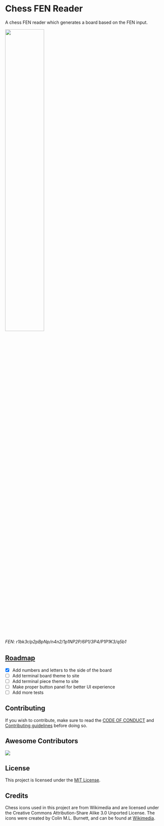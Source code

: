 # Chess FEN Reader

A chess FEN reader which generates a board based on the FEN input.

<img src="assets/preview.jpg" width="50%"></img>
###### *FEN: r1bk3r/p2pBpNp/n4n2/1p1NP2P/6P1/3P4/P1P1K3/q5b1*

## [Roadmap](https://github.com/users/SrNightmare09/projects/1)

- [x] Add numbers and letters to the side of the board
- [ ] Add terminal board theme to site
- [ ] Add terminal piece theme to site
- [ ] Make proper button panel for better UI experience
- [ ] Add more tests

## Contributing
If you wish to contribute, make sure to read the [CODE OF CONDUCT](CODE_OF_CONDUCT.md) and [Contributing guidelines](CONTRIBUTING.md) before doing so.

## Awesome Contributors
<a href="https://github.com/srnightmare09/chess-fen-reader/graphs/contributors">
  <img src="https://contrib.rocks/image?repo=srnightmare09/chess-fen-reader" />
</a>

## License
This project is licensed under the [MIT License](LICENSE.md).

## Credits
Chess icons used in this project are from Wikimedia and are licensed under the Creative Commons Attribution-Share Alike 3.0 Unported License. The icons were created by Colin M.L. Burnett, and can be found at [Wikimedia](https://commons.m.wikimedia.org/wiki/Category:SVG_chess_pieces).
